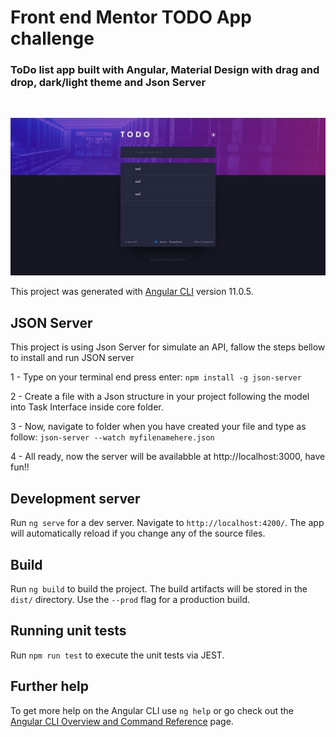 # Front end Mentor TODO App challenge

### ToDo list app built with Angular, Material Design with drag and drop, dark/light theme and Json Server

<br/>

![](./todo.jpg)

This project was generated with [Angular CLI](https://github.com/angular/angular-cli) version 11.0.5.

## JSON Server

This project is using Json Server for simulate an API, fallow the steps bellow to install and run JSON server

1 - Type on your terminal end press enter: `npm install -g json-server` 

2 - Create a file with a Json structure in your project following the model into Task Interface inside core folder. 

3 - Now, navigate to folder when you have created your file and type as follow: `json-server --watch myfilenamehere.json` 

4 - All ready, now the server will be availabble at http://localhost:3000, have fun!! 


## Development server

Run `ng serve` for a dev server. Navigate to `http://localhost:4200/`. The app will automatically reload if you change any of the source files.

## Build

Run `ng build` to build the project. The build artifacts will be stored in the `dist/` directory. Use the `--prod` flag for a production build.

## Running unit tests

Run `npm run test` to execute the unit tests via JEST.

## Further help

To get more help on the Angular CLI use `ng help` or go check out the [Angular CLI Overview and Command Reference](https://angular.io/cli) page.
